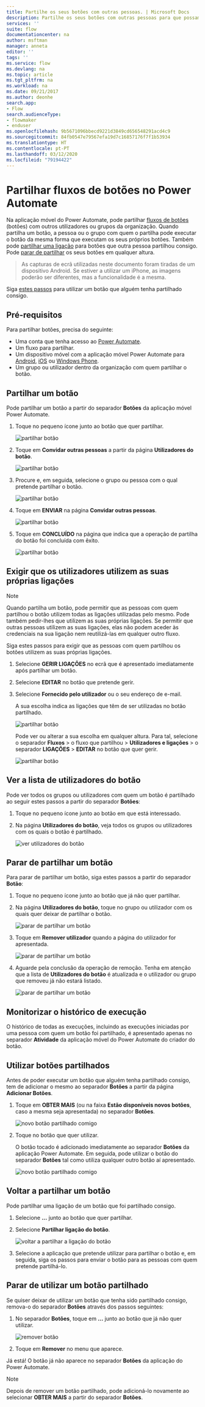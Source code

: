 ```yaml
---
title: Partilhe os seus botões com outras pessoas. | Microsoft Docs
description: Partilhe os seus botões com outras pessoas para que possam utilizar os seus botões e poupar tempo.
services: ''
suite: flow
documentationcenter: na
author: msftman
manager: anneta
editor: ''
tags: ''
ms.service: flow
ms.devlang: na
ms.topic: article
ms.tgt_pltfrm: na
ms.workload: na
ms.date: 09/21/2017
ms.author: deonhe
search.app:
- Flow
search.audienceType:
- flowmaker
- enduser
ms.openlocfilehash: 9b5671096bbecd9221d3849cd656548291acd4c9
ms.sourcegitcommit: 84fb0547e79567efa19d7c16857176f7f1b53934
ms.translationtype: HT
ms.contentlocale: pt-PT
ms.lasthandoff: 03/12/2020
ms.locfileid: "79194422"
---
```

# <a name="share-button-flows-in-power-automate"></a>Partilhar fluxos de botões no Power Automate

Na aplicação móvel do Power Automate, pode partilhar [fluxos de botões](introduction-to-button-flows.md) (botões) com outros utilizadores ou grupos da organização. Quando partilha um botão, a pessoa ou o grupo com quem o partilha pode executar o botão da mesma forma que executam os seus próprios botões. Também pode [partilhar uma ligação](share-buttons.md#re-share-a-button) para botões que outra pessoa partilhou consigo. Pode [parar de partilhar](share-buttons.md#stop-sharing-a-button) os seus botões em qualquer altura.

> As capturas de ecrã utilizadas neste documento foram tiradas de um dispositivo Android. Se estiver a utilizar um iPhone, as imagens poderão ser diferentes, mas a funcionalidade é a mesma.
> 
> 

Siga [estes passos](share-buttons.md#use-shared-buttons) para utilizar um botão que alguém tenha partilhado consigo.

## <a name="prerequisites"></a>Pré-requisitos
Para partilhar botões, precisa do seguinte:

* Uma conta que tenha acesso ao [Power Automate](https://flow.microsoft.com).
* Um fluxo para partilhar.
* Um dispositivo móvel com a aplicação móvel Power Automate para [Android](https://aka.ms/flowmobiledocsandroid), [iOS](https://aka.ms/flowmobiledocsios) ou [Windows Phone](https://aka.ms/flowmobilewindows).
* Um grupo ou utilizador dentro da organização com quem partilhar o botão.

## <a name="share-a-button"></a>Partilhar um botão
Pode partilhar um botão a partir do separador **Botões** da aplicação móvel Power Automate.

1. Toque no pequeno ícone junto ao botão que quer partilhar.
   
    ![partilhar botão](./media/share-buttons/share-button-flows-buttons-tab.png)
2. Toque em **Convidar outras pessoas** a partir da página **Utilizadores do botão**.
   
    ![partilhar botão](./media/share-buttons/share-button-flows-button-users.png)
3. Procure e, em seguida, selecione o grupo ou pessoa com o qual pretende partilhar o botão.
   
    ![partilhar botão](./media/share-buttons/share-button-flows-invite-others-select.png)
4. Toque em **ENVIAR** na página **Convidar outras pessoas**.
   
    ![partilhar botão](./media/share-buttons/share-button-flows-invite-others-send.png)
5. Toque em **CONCLUÍDO** na página que indica que a operação de partilha do botão foi concluída com êxito.
   
    ![partilhar botão](./media/share-buttons/share-button-flows-invite-others-done.png)

## <a name="require-users-to-use-their-own-connections"></a>Exigir que os utilizadores utilizem as suas próprias ligações
> [!NOTE]
> Quando partilha um botão, pode permitir que as pessoas com quem partilhou o botão utilizem todas as ligações utilizadas pelo mesmo. Pode também pedir-lhes que utilizem as suas próprias ligações. Se permitir que outras pessoas utilizem as suas ligações, elas não podem aceder às credenciais na sua ligação nem reutilizá-las em qualquer outro fluxo.
> 
> 

Siga estes passos para exigir que as pessoas com quem partilhou os botões utilizem as suas próprias ligações.

1. Selecione **GERIR LIGAÇÕES** no ecrã que é apresentado imediatamente após partilhar um botão.
2. Selecione **EDITAR** no botão que pretende gerir.
3. Selecione **Fornecido pelo utilizador** ou o seu endereço de e-mail.
   
    A sua escolha indica as ligações que têm de ser utilizadas no botão partilhado.
   
    ![partilhar botão](./media/share-buttons/share-button-select-connection-provided-by-user.png)
   
    Pode ver ou alterar a sua escolha em qualquer altura. Para tal, selecione o separador **Fluxos** > o fluxo que partilhou > **Utilizadores e ligações** > o separador **LIGAÇÕES** > **EDITAR** no botão que quer gerir.
   
    ![partilhar botão](./media/share-buttons/share-button-flows-conn-provided-by-user.png)

## <a name="view-the-list-of-button-users"></a>Ver a lista de utilizadores do botão
Pode ver todos os grupos ou utilizadores com quem um botão é partilhado ao seguir estes passos a partir do separador **Botões**:

1. Toque no pequeno ícone junto ao botão em que está interessado.
2. Na página **Utilizadores do botão**, veja todos os grupos ou utilizadores com os quais o botão é partilhado.
   
    ![ver utilizadores do botão](./media/share-buttons/share-button-flows-button-users-list.png)

## <a name="stop-sharing-a-button"></a>Parar de partilhar um botão
Para parar de partilhar um botão, siga estes passos a partir do separador **Botão**:

1. Toque no pequeno ícone junto ao botão que já não quer partilhar.
2. Na página **Utilizadores do botão**, toque no grupo ou utilizador com os quais quer deixar de partilhar o botão.
   
    ![parar de partilhar um botão](./media/share-buttons/share-button-flows-remove-user-list.png)
3. Toque em **Remover utilizador** quando a página do utilizador for apresentada.
   
    ![parar de partilhar um botão](./media/share-buttons/share-button-flows-remove-user.png)
4. Aguarde pela conclusão da operação de remoção. Tenha em atenção que a lista de **Utilizadores do botão** é atualizada e o utilizador ou grupo que removeu já não estará listado.
   
    ![parar de partilhar um botão](./media/share-buttons/share-button-flows-remove-user-result.png)

## <a name="monitor-the-run-history"></a>Monitorizar o histórico de execução
O histórico de todas as execuções, incluindo as execuções iniciadas por uma pessoa com quem um botão foi partilhado, é apresentado apenas no separador **Atividade** da aplicação móvel do Power Automate do criador do botão.

## <a name="use-shared-buttons"></a>Utilizar botões partilhados
Antes de poder executar um botão que alguém tenha partilhado consigo, tem de adicionar o mesmo ao separador **Botões** a partir da página **Adicionar Botões**.

1. Toque em **OBTER MAIS** (ou na faixa **Estão disponíveis novos botões**, caso a mesma seja apresentada) no separador **Botões**.
   
    ![novo botão partilhado comigo](./media/share-buttons/share-button-flows-banner.png)
2. Toque no botão que quer utilizar.
   
    O botão tocado é adicionado imediatamente ao separador **Botões** da aplicação Power Automate. Em seguida, pode utilizar o botão do separador **Botões** tal como utiliza qualquer outro botão aí apresentado.
   
    ![novo botão partilhado comigo](./media/share-buttons/share-button-flows-buttons-shared-with-me.png)

## <a name="re-share-a-button"></a>Voltar a partilhar um botão
Pode partilhar uma ligação de um botão que foi partilhado consigo.

1. Selecione **...** junto ao botão que quer partilhar.
2. Selecione **Partilhar ligação do botão**.
   
    ![voltar a partilhar a ligação do botão](./media/share-buttons/re-share-button.png)
3. Selecione a aplicação que pretende utilizar para partilhar o botão e, em seguida, siga os passos para enviar o botão para as pessoas com quem pretende partilhá-lo.

## <a name="stop-using-a-shared-button"></a>Parar de utilizar um botão partilhado
Se quiser deixar de utilizar um botão que tenha sido partilhado consigo, remova-o do separador **Botões** através dos passos seguintes:

1. No separador **Botões**, toque em **...** junto ao botão que já não quer utilizar.
   
    ![remover botão](./media/share-buttons/share-button-flows-added-shared-button.png)
2. Toque em **Remover** no menu que aparece.

Já está! O botão já não aparece no separador **Botões** da aplicação do Power Automate.

> [!NOTE]
> Depois de remover um botão partilhado, pode adicioná-lo novamente ao selecionar **OBTER MAIS** a partir do separador **Botões**.
> 
> 

